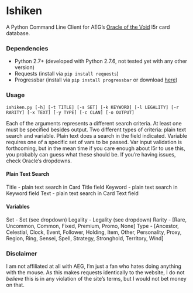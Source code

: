 # Ishiken
A Python Command Line Client for AEG’s [Oracle of the Void](oracleofthevoid.com) l5r card database.

### Dependencies
* Python 2.7+ (developed with Python 2.7.6, not tested yet with any other version)
* Requests (install via `pip install requests`)
* Progressbar (install via `pip install progressbar` or download [here](https://code.google.com/p/python-progressbar/))

### Usage
`ishiken.py [-h] [-t TITLE] [-s SET] [-k KEYWORD] [-l LEGALITY] [-r RARITY] [-x TEXT] [-y TYPE] [-c CLAN] [-o OUTPUT]`

Each of the arguments represents a different search criteria. At least one must be specified besides output. Two different types of criteria: plain text search and variable. Plain text does a search in the field indicated. Variable requires one of a specific set of vars to be passed. Var input validation is forthcoming, but in the mean time if you care enough about l5r to use this, you probably can guess what these should be. If you’re having issues, check Oracle’s dropdowns. 

#### Plain Text Search

Title - plain text search in Card Title field
Keyword - plain text search in Keyword field
Text - plain text search in Card Text field

#### Variables
Set - Set (see dropdown)
Legality - Legality (see dropdown)
Rarity - [Rare, Uncommon, Common, Fixed, Premium, Promo, None]
Type - [Ancestor, Celestial, Clock, Event, Follower, Holding, Item, Other, Personality, Proxy, Region, Ring, Sensei, Spell, Strategy, Stronghold, Territory, Wind]

### Disclaimer
I am not affiliated at all with AEG, I’m just a fan who hates doing anything with the mouse. As this makes requests identically to the website, I do not *believe* this is in any violation of the site’s terms, but I would not bet money on that. 